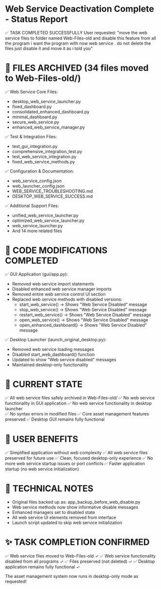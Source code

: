 Web Service Deactivation Complete - Status Report
=====================================================

✅ TASK COMPLETED SUCCESSFULLY
User requested: "move the web service files to folder named Web-Files-old and disable this feature from all the program i want the program with now web service . do not delete the files just disable it and move it as i told you"

📁 FILES ARCHIVED (34 files moved to Web-Files-old/)
=================================================
✅ Web Service Core Files:
- desktop_web_service_launcher.py
- fixed_dashboard.py  
- consolidated_enhanced_dashboard.py
- minimal_dashboard.py
- secure_web_service.py
- enhanced_web_service_manager.py

✅ Test & Integration Files:
- test_gui_integration.py
- comprehensive_integration_test.py
- test_web_service_integration.py
- fixed_web_service_methods.py

✅ Configuration & Documentation:
- web_service_config.json
- web_launcher_config.json
- WEB_SERVICE_TROUBLESHOOTING.md
- DESKTOP_WEB_SERVICE_SUCCESS.md

✅ Additional Support Files:
- unified_web_service_launcher.py
- optimized_web_service_launcher.py
- web_service_launcher.py
- And 14 more related files

🔧 CODE MODIFICATIONS COMPLETED
===============================
✅ GUI Application (gui/app.py):
- Removed web service import statements
- Disabled enhanced web service manager imports
- Removed entire web service control UI section
- Replaced web service methods with disabled versions:
  * start_web_service() → Shows "Web Service Disabled" message
  * stop_web_service() → Shows "Web Service Disabled" message  
  * restart_web_service() → Shows "Web Service Disabled" message
  * open_web_service() → Shows "Web Service Disabled" message
  * open_enhanced_dashboard() → Shows "Web Service Disabled" message

✅ Desktop Launcher (launch_original_desktop.py):
- Removed web service loading messages
- Disabled start_web_dashboard() function
- Updated to show "Web service disabled" messages
- Maintained desktop-only functionality

🎯 CURRENT STATE
===============
✅ All web service files safely archived in Web-Files-old/
✅ No web service functionality in GUI application
✅ No web service functionality in desktop launcher  
✅ No syntax errors in modified files
✅ Core asset management features preserved
✅ Desktop GUI remains fully functional

🚀 USER BENEFITS
================
✅ Simplified application without web complexity
✅ All web service files preserved for future use
✅ Clean, focused desktop-only experience
✅ No more web service startup issues or port conflicts
✅ Faster application startup (no web service initialization)

📝 TECHNICAL NOTES
==================
- Original files backed up as: app_backup_before_web_disable.py
- Web service methods now show informative disable messages
- Enhanced managers set to disabled state
- All web service UI elements removed from interface
- Launch script updated to skip web service initialization

✨ TASK COMPLETION CONFIRMED
============================
✅ Web service files moved to Web-Files-old ✓
✅ Web service functionality disabled from all programs ✓ 
✅ Files preserved (not deleted) ✓
✅ Desktop application remains fully functional ✓

The asset management system now runs in desktop-only mode as requested!